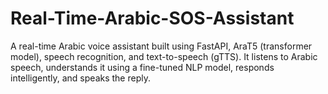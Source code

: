 # Real-Time-Arabic-SOS-Assistant
A real-time Arabic voice assistant built using FastAPI, AraT5 (transformer model), speech recognition, and text-to-speech (gTTS). It listens to Arabic speech, understands it using a fine-tuned NLP model, responds intelligently, and speaks the reply.
